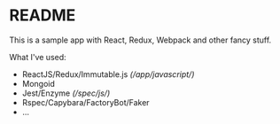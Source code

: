 # README

This is a sample app with React, Redux, Webpack and other fancy stuff.

What I've used:

* ReactJS/Redux/Immutable.js _(/app/javascript/)_
* Mongoid
* Jest/Enzyme _(/spec/js/)_
* Rspec/Capybara/FactoryBot/Faker
* ...
